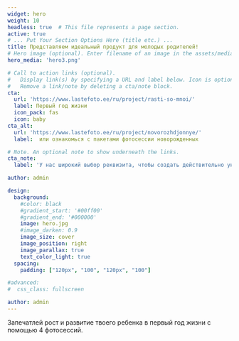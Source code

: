 ```yaml
---
widget: hero
weight: 10
headless: true  # This file represents a page section.
active: true
# ... Put Your Section Options Here (title etc.) ...
title: Представляем идеальный продукт для молодых родителей!
# Hero image (optional). Enter filename of an image in the assets/media/ folder.
hero_media: 'hero3.png'

# Call to action links (optional).
#   Display link(s) by specifying a URL and label below. Icon is optional for `cta`.
#   Remove a link/note by deleting a cta/note block.
cta:
  url: 'https://www.lastefoto.ee/ru/project/rasti-so-mnoi/'
  label: Первый год жизни
  icon_pack: fas
  icon: baby
cta_alt:
  url: 'https://www.lastefoto.ee/ru/project/novorozhdjonnye/'
  label:  или ознакомься с пакетами фотосессии новорожденных 

# Note. An optional note to show underneath the links.
cta_note:
  label: 'У нас широкий выбор реквизита, чтобы создать действительно уникальную фотосессию. '

author: admin

design:
  background:
    #color: black
    #gradient_start: '#00ff00'
    #gradient_end: '#000000'
    image: hero.jpg
    #image_darken: 0.9
    image_size: cover
    image_position: right
    image_parallax: true
    text_color_light: true
  spacing:
    padding: ["120px", "100", "120px", "100"]

#advanced:
#  css_class: fullscreen

author: admin
---
```

Запечатлей рост и развитие твоего ребенка в первый год жизни с помощью 4 фотосессий.